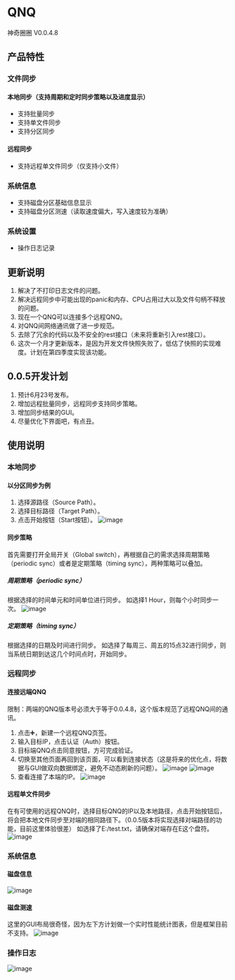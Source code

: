 # QNQ
神奇圈圈 V0.0.4.8

## 产品特性
### 文件同步
#### 本地同步（支持周期和定时同步策略以及进度显示）
- 支持批量同步
- 支持单文件同步
- 支持分区同步
#### 远程同步
- 支持远程单文件同步（仅支持小文件）
### 系统信息
- 支持磁盘分区基础信息显示
- 支持磁盘分区测速（读取速度偏大，写入速度较为准确）
### 系统设置
- 操作日志记录

## 更新说明
1. 解决了不打印日志文件的问题。
2. 解决远程同步中可能出现的panic和内存、CPU占用过大以及文件句柄不释放的问题。
3. 现在一个QNQ可以连接多个远程QNQ。
4. 对QNQ间网络通讯做了进一步规范。
5. 去除了冗余的代码以及不安全的rest接口（未来将重新引入rest接口）。
6. 这次一个月才更新版本，是因为开发文件快照失败了，低估了快照的实现难度。计划在第四季度实现该功能。

## 0.0.5开发计划
1. 预计6月23号发布。
2. 增加远程批量同步，远程同步支持同步策略。
3. 增加同步结果的GUI。
4. 尽量优化下界面吧，有点丑。


## 使用说明
### 本地同步
#### 以分区同步为例
1. 选择源路径（Source Path）。
2. 选择目标路径（Target Path）。
3. 点击开始按钮（Start按钮）。
![image](https://github.com/wangshenghao1/QNQ/blob/main/instructed/img/part_sync.PNG)
#### 同步策略
首先需要打开全局开关（Global switch），再根据自己的需求选择周期策略（periodic sync）或者是定期策略（timing sync），两种策略可以叠加。
##### 周期策略（periodic sync）
根据选择的时间单元和时间单位进行同步。
如选择1 Hour，则每个小时同步一次。
![image](https://github.com/wangshenghao1/QNQ/blob/main/instructed/img/sync_policy.PNG)
##### 定期策略（timing sync）
根据选择的日期及时间进行同步。
如选择了每周三、周五的15点32进行同步，则当系统日期到达这几个时间点时，开始同步。
### 远程同步
#### 连接远端QNQ
限制：两端的QNQ版本号必须大于等于0.0.4.8，这个版本规范了远程QNQ间的通讯。
1. 点击➕，新建一个远程QNQ页签。
2. 输入目标IP，点击认证（Auth）按钮。
3. 目标端QNQ点击同意按钮，方可完成验证。
4. 切换至其他页面再回到该页面，可以看到连接状态（这是将来的优化点，将数据与GUI做双向数据绑定，避免不动态刷新的问题）。
![image](https://github.com/wangshenghao1/QNQ/blob/main/instructed/img/remote_auth_dia.PNG)
![image](https://github.com/wangshenghao1/QNQ/blob/main/instructed/img/remote_auth_success.PNG)
5. 查看连接了本端的IP。
![image](https://github.com/wangshenghao1/QNQ/blob/main/instructed/img/remote_qnq_list.PNG)
#### 远程单文件同步
在有可使用的远程QNQ时，选择目标QNQ的IP以及本地路径，点击开始按钮后，将会把本地文件同步至对端的相同路径下。（0.0.5版本将实现选择对端路径的功能，目前这里体验很差）
如选择了E:/test.txt，请确保对端存在E这个盘符。
![image](https://github.com/wangshenghao1/QNQ/blob/main/instructed/img/remote_syncing.PNG)
### 系统信息
#### 磁盘信息
![image](https://github.com/wangshenghao1/QNQ/blob/main/instructed/img/disk_info.PNG)
#### 磁盘测速
这里的GUI布局很奇怪，因为左下方计划做一个实时性能统计图表，但是框架目前不支持。
![image](https://github.com/wangshenghao1/QNQ/blob/main/instructed/img/disk_speed_test.PNG)

### 操作日志
![image](https://github.com/wangshenghao1/QNQ/blob/main/instructed/img/QLog.PNG)
